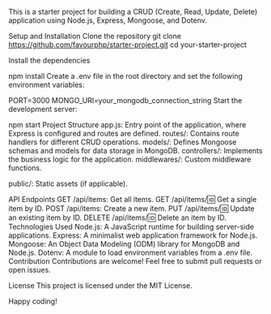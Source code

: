 This is a starter project for building a CRUD (Create, Read, Update, Delete) application using Node.js, Express, Mongoose, and Dotenv.

Setup and Installation
Clone the repository
git clone https://github.com/favourphp/starter-project.git
cd your-starter-project 

Install the dependencies

npm install
Create a .env file in the root directory and set the following environment variables:

PORT=3000
MONGO_URI=your_mongodb_connection_string
Start the development server:


npm start
Project Structure
app.js: Entry point of the application, where Express is configured and routes are defined.
routes/: Contains route handlers for different CRUD operations.
models/: Defines Mongoose schemas and models for data storage in MongoDB.
controllers/: Implements the business logic for the application.
middlewares/: Custom middleware functions.

public/: Static assets (if applicable).

API Endpoints
GET /api/items: Get all items.
GET /api/items/:id: Get a single item by ID.
POST /api/items: Create a new item.
PUT /api/items/:id: Update an existing item by ID.
DELETE /api/items/:id: Delete an item by ID.
Technologies Used
Node.js: A JavaScript runtime for building server-side applications.
Express: A minimalist web application framework for Node.js.
Mongoose: An Object Data Modeling (ODM) library for MongoDB and Node.js.
Dotenv: A module to load environment variables from a .env file.
Contribution
Contributions are welcome! Feel free to submit pull requests or open issues.

License
This project is licensed under the MIT License.

Happy coding!






